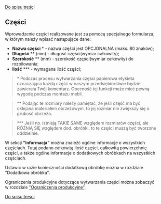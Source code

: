 [Do spisu treści](/service/doc/?cid=stol)
## Części

Wprowadzenie części realizowane jest za pomocą specjalnego formularza, w którym należy wpisać następujące dane:

+ <a name="caption">**Nazwa części** &ast; - nazwa części jest OPCJONALNA (maks. 80 znaków);</a>
+ <a name="length">**Długość** &ast;&ast; (mm) - długość części(wymiar całkowity);</a>
+ <a name="width">**Szerokość** &ast;&ast; (mm) - szerokość części(wymiar całkowity) do rozpiłowania;</a>
+ <a name="count">**Ilość** &ast;&ast;&ast; - wymagana ilość części;</a>

> &ast; Podczas procesu wytwarzania części papierowa etykieta oznaczająca każdą część w naszym przedsiębiorstwie będzie zawierała Twój komentarz.
Obecność tej funkcji może mieć pewną wygodę podczas montażu mebli.

> &ast;&ast; Podając te rozmiary należy pamiętać, że jeśli część ma być oklejana materiałem obrzeżowym, to jej rozmiar nie zwiększy się o grubość obrzeża. 

> &ast;&ast;&ast; Jeśli np. istnieją TAKIE SAME względem rozmiarów części, ale RÓŻNIĄ SIĘ względem dod. obróbki, to te części muszą być tworzone oddzielnie.

W sekcji **"Informacja"** można znaleźć ogólne informacje o wszystkich częściach. Tutaj podano całkowitą ilość części, całkowitą powierzchnię części, a także ogólne informacje o dodatkowych obróbkach na wszystkich częściach.

Ustawić w razie konieczności dodatkową obróbkę można w rozdziale "Dodatkowa obróbka".

Ograniczenia produkcyjne dotyczące wytwarzania części można zobaczyć w rozdziale ["Ograniczenia produkcyjne"](/service/doc/?cid=stol&s=limitations#detail-size-limits).

[Do spisu treści](/service/doc/?cid=stol)
